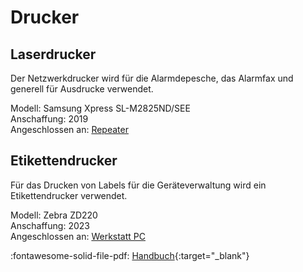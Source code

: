 # Drucker

## Laserdrucker

Der Netzwerkdrucker wird für die Alarmdepesche, das Alarmfax und generell für Ausdrucke verwendet.

Modell: Samsung Xpress SL-M2825ND/SEE  
Anschaffung: 2019  
Angeschlossen an: [Repeater](../Hardware/Netzwerk.md#repeater)

## Etikettendrucker

Für das Drucken von Labels für die Geräteverwaltung wird ein Etikettendrucker verwendet.

Modell: Zebra ZD220  
Anschaffung: 2023  
Angeschlossen an: [Werkstatt PC](Computer.md#werkstatt-pc)

:fontawesome-solid-file-pdf: [Handbuch](../../assets/zd200d-ug-de.pdf){:target="_blank"}